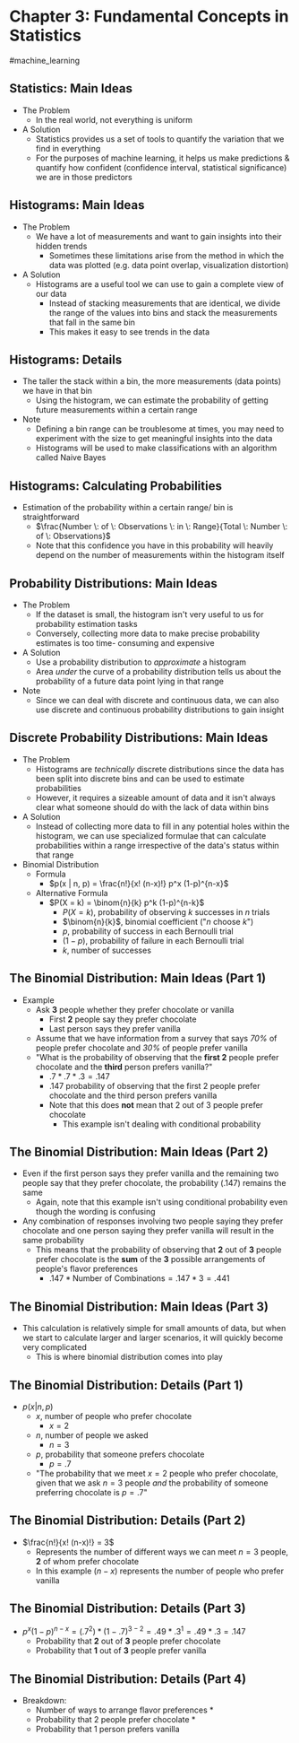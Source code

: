 # Chapter 3: Fundamental Concepts in Statistics

#machine_learning 

## Statistics: Main Ideas

- The Problem
	- In the real world, not everything is uniform
- A Solution
	- Statistics provides us a set of tools to quantify the variation that we find in everything
	- For the purposes of machine learning, it helps us make predictions & quantify how confident (confidence interval, statistical significance) we are in those predictors

## Histograms: Main Ideas

- The Problem
	- We have a lot of measurements and want to gain insights into their hidden trends
		- Sometimes these limitations arise from the method in which the data was plotted (e.g. data point overlap, visualization distortion)
- A Solution
	- Histograms are a useful tool we can use to gain a complete view of our data
		- Instead of stacking measurements that are identical, we divide the range of the values into bins and stack the measurements that fall in the same bin
		- This makes it easy to see trends in the data

## Histograms: Details

- The taller the stack within a bin, the more measurements (data points) we have in that bin
	- Using the histogram, we can estimate the probability of getting future measurements within a certain range
- Note
	- Defining a bin range can be troublesome at times, you may need to experiment with the size to get meaningful insights into the data
	- Histograms will be used to make classifications with an algorithm called Naive Bayes

## Histograms: Calculating Probabilities

- Estimation of the probability within a certain range/ bin is straightforward
	- $\frac{Number \: of \: Observations \: in \: Range}{Total \: Number \: of \: Observations}$ 
	- Note that this confidence you have in this probability will heavily depend on the number of measurements within the histogram itself

## Probability Distributions: Main Ideas

- The Problem
	- If the dataset is small, the histogram isn't very useful to us for probability estimation tasks
	- Conversely, collecting more data to make precise probability estimates is too time- consuming and expensive
- A Solution
	- Use a probability distribution to *approximate* a histogram
	- Area *under* the curve of a probability distribution tells us about the probability of a future data point lying in that range
- Note
	- Since we can deal with discrete and continuous data, we can also use discrete and continuous probability distributions to gain insight

## Discrete Probability Distributions: Main Ideas

- The Problem
	- Histograms are *technically* discrete distributions since the data has been split into discrete bins and can be used to estimate probabilities
	- However, it requires a sizeable amount of data and it isn't always clear what someone should do with the lack of data within bins
- A Solution
	- Instead of collecting more data to fill in any potential holes within the histogram, we can use specialized formulae that can calculate probabilities within a range irrespective of the data's status within that range
- Binomial Distribution
	- Formula
		- $p(x | n, p) = \frac{n!}{x! (n-x)!} p^x (1-p)^{n-x}$
	- Alternative Formula
		- $P(X = k) = \binom{n}{k} p^k (1-p)^{n-k}$
			- $P(X = k)$, probability of observing $k$ successes in $n$ trials
			- $\binom{n}{k}$, binomial coefficient ("$n$ choose $k$")
			- $p$, probability of success in each Bernoulli trial
			- $(1 - p)$, probability of failure in each Bernoulli trial
			- $k$, number of successes

## The Binomial Distribution: Main Ideas (Part 1)

- Example
	- Ask **3** people whether they prefer chocolate or vanilla
		- First **2** people say they prefer chocolate
		- Last person says they prefer vanilla
	- Assume that we have information from a survey that says *70%* of people prefer chocolate and *30%* of people prefer vanilla
	- "What is the probability of observing that the **first 2** people prefer chocolate and the **third** person prefers vanilla?"
		- $.7 * .7 * .3 = .147$ 
		- $.147$ probability of observing that the first 2 people prefer chocolate and the third person prefers vanilla
		- Note that this does **not** mean that 2 out of 3 people prefer chocolate
			- This example isn't dealing with conditional probability

## The Binomial Distribution: Main Ideas (Part 2)

- Even if the first person says they prefer vanilla and the remaining two people say that they prefer chocolate, the probability ($.147$) remains the same
	- Again, note that this example isn't using conditional probability even though the wording is confusing
- Any combination of responses involving two people saying they prefer chocolate and one person saying they prefer vanilla will result in the same probability
	- This means that the probability of observing that **2** out of **3** people prefer chocolate is the **sum** of the **3** possible arrangements of people's flavor preferences
		- $.147 * \text{Number of Combinations} = .147 * 3 = .441$ 

## The Binomial Distribution: Main Ideas (Part 3)

- This calculation is relatively simple for small amounts of data, but when we start to calculate larger and larger scenarios, it will quickly become very complicated
	- This is where binomial distribution comes into play

## The Binomial Distribution: Details (Part 1)

- $p(x | n, p)$
	- $x$, number of people who prefer chocolate
		- $x = 2$
	- $n$, number of people we asked
		- $n = 3$
	- $p$, probability that someone prefers chocolate
		- $p = .7$
	- "The probability that we meet $x = 2$ people who prefer chocolate, given that we ask $n = 3$ people *and* the probability of someone preferring chocolate is $p = .7$"

## The Binomial Distribution: Details (Part 2)

- $\frac{n!}{x! (n-x)!} = 3$
	- Represents the number of different ways we can meet $n =3$ people, **2** of whom prefer chocolate
	- In this example $(n-x)$ represents the number of people who prefer vanilla

## The Binomial Distribution: Details (Part 3)

- $p^x (1-p)^{n-x} = (.7 ^ 2) * (1 - .7) ^ {3 - 2} = .49 * .3 ^ 1 = .49 * .3 = .147$
	- Probability that **2** out of **3** people prefer chocolate 
	- Probability that **1** out of **3** people prefer vanilla

## The Binomial Distribution: Details (Part 4)

- Breakdown:
	- $\text{Number of ways to arrange flavor preferences} \: *$
	- $\text{Probability that 2 people prefer chocolate} \: *$ 
	- $\text{Probability that 1 person prefers vanilla}$ 